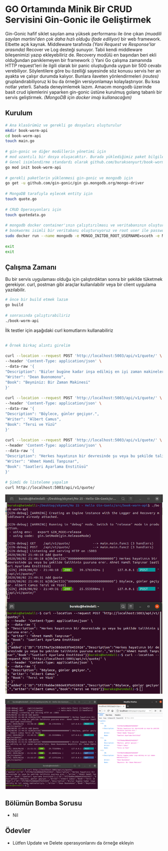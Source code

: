 # GO Ortamında Minik Bir CRUD Servisini Gin-Gonic ile Geliştirmek

Gin-Gonic hafif siklet sayılan ama yüksek performansı ile öne çıkan _(muadili sayılan martini'den çok daha hızlı olduğu ifade ediliyor)_ bir web framework. Elbette açık kaynak. Middleware tarafında _(Yani Request ve Response'lar arasında)_ Recover ve Log desteği sunuyor. Tabii kendi middleware bileşenimizi yazıp ekleyebiliriz de. Recovery modülü en başından beri ekli olduğundan paniklemeyen bir framework :) Yani Go çalışma zamanında HTTP request'leri ile ilgili olarak bir panic oluştuğunda uygun bir 500 cevabı verebiliyor. Söylentilere göre bu özelliği sayesinde söz konusu servis her an ayakta ve çalışır durumda kalıyor. Bunlara ilaveten yönlendirmeleri _(routes)_ gruplandırabiliyoruz ki bu da örneğin versiyonlamayı kolaylaştırıyor. Bu kısa notlar yeterli. Sahada deneyimlemek lazım. Amacım mongodb üzerinde basit crud işlemlerini yaparken gin-gonic üstüne kurulmuş golang tabanlı bir servis geliştirmek. _(MongoDB için docker imajı kullanacağım)_

## Kurulum

```bash
# Ana klasörümüz ve gerekli go dosyaları oluşturulur
mkdir book-worm-api
cd book-worm-api
touch main.go

# gin-gonic ve diğer modüllerin yönetimi için
# mod uzantılı bir dosya oluşacaktır. Burada yüklediğimiz paket bilgilerini görebiliriz. 
# Genel isimlendirme standardı olarak github.com/buraksenyurt/book-worm-api kullanımı da tercih edilebilir
go mod init book-worm-api

# gerekli paketlerin yüklenmesi gin-gonic ve mongodb için
go get -u github.com/gin-gonic/gin go.mongodb.org/mongo-driver

# MongoDB tarafıyla eşlecek entity için
touch quote.go

# CRUD Operasyonları için
touch quotedata.go

# mongodb docker container'ının çalıştırılması ve veritabanının oluşturulması
# bookworms isimli bir veritabanı oluşturuyoruz ve root user ile password bilgisi de veriyoruz (Bunu production'da yapmayın tabii)
sudo docker run --name mongodb -e MONGO_INITDB_ROOT_USERNAME=scoth -e MONGO_INITDB_ROOT_PASSWORD=tiger -e MONGO_INITDB_DATABASE=bookworms -p 27017:27017 -d mongo:latest

exit
exit
```

## Çalışma Zamanı

Bu bir servis uygulaması olduğu için çalıştırdıktan sonra bir şekilde tüketmek gerekiyor. curl, postman gibi araçlar kullanılabilir veya bir client uygulama yazılabilir.

```bash
# önce bir build etmek lazım
go build

# sonrasında çalıştırabiliriz
./book-worm-api
```

İlk testler için aşağıdaki curl komutlarını kullanabiliriz

```bash

# Örnek birkaç alıntı girelim

curl --location --request POST 'http://localhost:5003/api/v1/quote/' \
--header 'Content-Type: application/json' \
--data-raw '{
"Description": "Bizler bugüne kadar inşa edilmiş en iyi zaman makineleriyiz.",
"Writer": "Dean Buonomono",
"Book": "Beyniniz: Bir Zaman Makinesi"
}'

curl --location --request POST 'http://localhost:5003/api/v1/quote/' \
--header 'Content-Type: application/json' \
--data-raw '{
"Description": "Böylece, günler geçiyor.",
"Writer": "Albert Camus",
"Book": "Tersi ve Yüzü"
}'

curl --location --request POST 'http://localhost:5003/api/v1/quote/' \
--header 'Content-Type: application/json' \
--data-raw '{
"Description": "Herkes hayatının bir devresinde şu veya bu şekilde talihinin şuuruna erer.",
"Writer": "Ahmet Hamdi Tanpınar",
"Book": "Saatleri Ayarlama Enstitüsü"
}'

# Şimdi de listeleme yapalım
curl http://localhost:5003/api/v1/quote/
```

![Screenshot_1.png](./assets/Screenshot_1.png)

![Screenshot_2.png](./assets/Screenshot_2.png)

## Bölümün Bomba Sorusu

- Nil

## Ödevler

- Lütfen Update ve Delete operasyonlarını da örneğe ekleyin